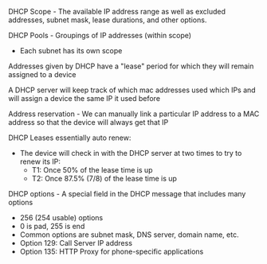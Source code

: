 DHCP Scope - The available IP address range as well as excluded addresses, subnet mask, lease durations, and other options. 

DHCP Pools - Groupings of IP addresses (within scope)
- Each subnet has its own scope

Addresses given by DHCP have a "lease" period for which they will remain assigned to a device

A DHCP server will keep track of which mac addresses used which IPs and will assign a device the same IP it used before

Address reservation - We can manually link a particular IP address to a MAC address so that the device will always get that IP

DHCP Leases essentially auto renew:
- The device will check in with the DHCP server at two times to try to renew its IP:
	- T1: Once 50% of the lease time is up
	- T2: Once 87.5% (7/8) of the lease time is up

DHCP options - A special field in the DHCP message that includes many options
- 256 (254 usable) options
- 0 is pad, 255 is end
- Common options are subnet mask, DNS server, domain name, etc.
- Option 129: Call Server IP address
- Option 135: HTTP Proxy for phone-specific applications